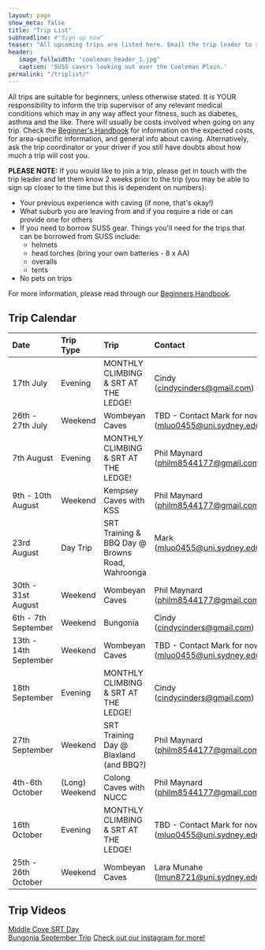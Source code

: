 ```yaml
---
layout: page
show_meta: false
title: "Trip List"
subheadline: #"Sign up now"
teaser: "All upcoming trips are listed here. Email the trip leader to sign up."
header:
   image_fullwidth: "cooleman_header_1.jpg"
   caption: 'SUSS cavers looking out over the Cooleman Plain.'
permalink: "/triplist/"
---
```


<!-- To Do convert this to auto genarage from a yaml file -->

All trips are suitable for beginners, unless otherwise stated.  It is YOUR responsibility to inform the trip supervisor of any relevant medical
conditions which may in any way affect your fitness, such as diabetes,
asthma and the like. There will usually be costs involved when going on any trip. Check the <a href="/assets/handbook.pdf">Beginner's Handbook</a>
for information on the expected costs, for area-specific information, and general info about caving. Alternatively, ask the trip coordinator or your driver
if you still have doubts about how much a trip will cost you.

**PLEASE NOTE:**
If you would like to join a trip, please get in touch with the trip leader and let them know 2 weeks prior to the trip (you may be able to sign up closer to the time but this is dependent on numbers):

-   Your previous experience with caving (if none, that's okay!)
-   What suburb you are leaving from and if you require a ride or can provide one for others
-   If you need to borrow SUSS gear. Things you'll need for the trips that can be borrowed from SUSS include:
    -   helmets
    -   head torches (bring your own batteries - 8 x AA)
    -   overalls
    -   tents
- No pets on trips

For more information, please read through our [Beginners Handbook](/assets/handbook.pdf).     

## Trip Calendar

| **Date**              | **Trip Type**  | **Trip**                                        | **Contact**                                                                                  |
| :-------------------- | :------------- | :---------------------------------------------- | :------------------------------------------------------------------------------------------- |
| 17th July             | Evening        | MONTHLY CLIMBING & SRT AT THE LEDGE!            | Cindy ([cindycinders@gmail.com](mailto:cindycinders@gmail.com))                              |
| 26th - 27th July      | Weekend        | Wombeyan Caves                                  | TBD - Contact Mark for now ([mluo0455@uni.sydney.edu.au](mailto:mluo0455@uni.sydney.edu.au)) |
| 7th August            | Evening        | MONTHLY CLIMBING & SRT AT THE LEDGE!            | Phil Maynard ([philm8544177@gmail.com](mailto:philm8544177@gmail.com))                       |
| 9th - 10th August     | Weekend        | Kempsey Caves with KSS                          | Phil Maynard ([philm8544177@gmail.com](mailto:philm8544177@gmail.com))                       |
| 23rd August           | Day Trip       | SRT Training & BBQ Day @ Browns Road, Wahroonga | Mark ([mluo0455@uni.sydney.edu.au](mailto:mluo0455@uni.sydney.edu.au))<br><br>               |
| 30th - 31st August    | Weekend        | Wombeyan Caves                                  | Phil Maynard ([philm8544177@gmail.com](mailto:philm8544177@gmail.com))                       |
| 6th - 7th September   | Weekend        | Bungonia                                        | Cindy ([cindycinders@gmail.com](mailto:cindycinders@gmail.com))                              |
| 13th - 14th September | Weekend        | Wombeyan Caves                                  | TBD - Contact Mark for now ([mluo0455@uni.sydney.edu.au](mailto:mluo0455@uni.sydney.edu.au)) |
| 18th September        | Evening        | MONTHLY CLIMBING & SRT AT THE LEDGE!            | Cindy ([cindycinders@gmail.com](mailto:cindycinders@gmail.com))                              |
| 27th September        | Weekend        | SRT Training Day @ Blaxland (and BBQ?)          | Phil Maynard ([philm8544177@gmail.com](mailto:philm8544177@gmail.com))                       |
| 4th-6th October       | (Long) Weekend | Colong Caves with NUCC                          | Phil Maynard ([philm8544177@gmail.com](mailto:philm8544177@gmail.com))                       |
| 16th October          | Evening        | MONTHLY CLIMBING & SRT AT THE LEDGE!            | TBD - Contact Mark for now ([mluo0455@uni.sydney.edu.au](mailto:mluo0455@uni.sydney.edu.au)) |
| 25th - 26th October   | Weekend        | Wombeyan Caves                                  | Lara Munahe (lmun8721@uni.sydney.edu.au)




 

## Trip Videos 
 
[Middle Cove SRT Day](https://youtu.be/PVwuTJvQgo0)  
[Bungonia September Trip](https://youtu.be/tYWzsWetYX8?si=HnQF-SwyjPQbVbld)
[Check out our instagram for more!](https://www.instagram.com/usyd_speleological_society/)

